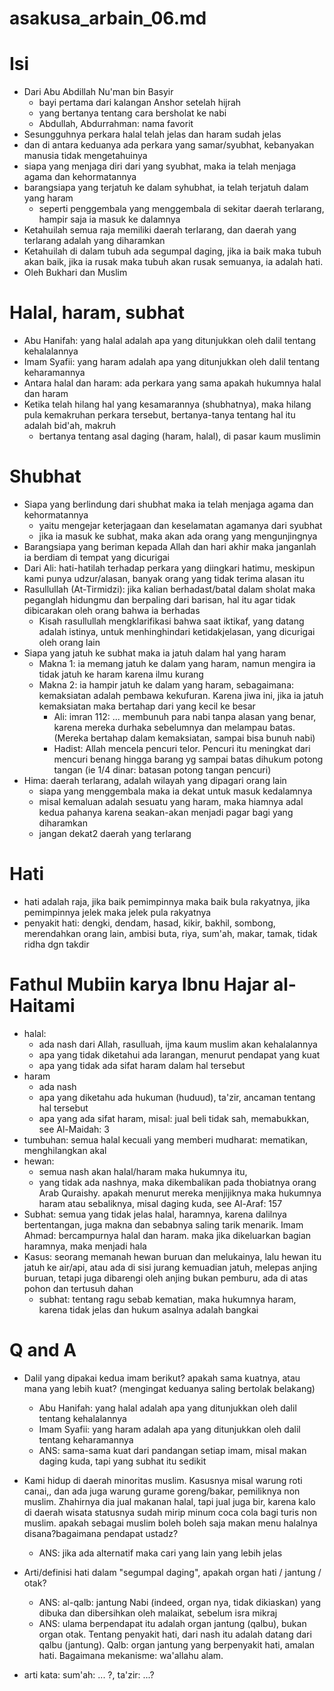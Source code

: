 # asakusa_arbain_06.md

# Isi
* Dari Abu Abdillah Nu'man bin Basyir
  * bayi pertama dari kalangan Anshor setelah hijrah
  * yang bertanya tentang cara bersholat ke nabi
  * Abdullah, Abdurrahman: nama favorit
* Sesungguhnya perkara halal telah jelas dan haram sudah jelas
* dan di antara keduanya ada perkara yang samar/syubhat, kebanyakan manusia
  tidak mengetahuinya
* siapa yang menjaga diri dari yang syubhat, maka ia telah menjaga agama dan kehormatannya
* barangsiapa yang terjatuh ke dalam syhubhat, ia telah terjatuh dalam yang haram
  * seperti penggembala yang menggembala di sekitar daerah terlarang, hampir saja ia
   masuk ke dalamnya
* Ketahuilah semua raja memiliki daerah terlarang, dan daerah yang terlarang adalah 
  yang diharamkan
* Ketahuilah di dalam tubuh ada segumpal daging, jika ia baik maka tubuh akan baik,
  jika ia rusak maka tubuh akan rusak semuanya, ia adalah hati.
* Oleh Bukhari dan Muslim

# Halal, haram, subhat
* Abu Hanifah: yang halal adalah apa yang ditunjukkan oleh dalil tentang kehalalannya
* Imam Syafii: yang haram adalah apa yang ditunjukkan oleh dalil tentang keharamannya
* Antara halal dan haram: ada perkara yang sama apakah hukumnya halal dan haram
* Ketika telah hilang hal yang kesamarannya (shubhatnya), maka hilang pula kemakruhan perkara tersebut,
  bertanya-tanya tentang hal itu adalah bid'ah, makruh
  * bertanya tentang asal daging (haram, halal), di pasar kaum muslimin
 
# Shubhat
* Siapa yang berlindung dari shubhat maka ia telah menjaga agama dan kehormatannya
  * yaitu mengejar keterjagaan dan keselamatan agamanya dari syubhat
  * jika ia masuk ke subhat, maka akan ada orang yang mengunjingnya
* Barangsiapa yang beriman kepada Allah dan hari akhir maka janganlah ia berdiam di 
  tempat yang dicurigai
* Dari Ali: hati-hatilah terhadap perkara yang diingkari hatimu, meskipun kami
  punya udzur/alasan, banyak orang yang tidak terima alasan itu
* Rasullullah (At-Tirmidzi): 
  jika kalian berhadast/batal dalam sholat maka peganglah hidungmu dan 
  berpaling dari barisan, hal itu agar tidak dibicarakan oleh orang bahwa ia berhadas
  * Kisah rasullullah mengklarifikasi bahwa saat iktikaf, yang datang adalah istinya,
    untuk menhinghindari ketidakjelasan, yang dicurigai oleh orang lain
* Siapa yang jatuh ke subhat maka ia jatuh dalam hal yang haram
  * Makna 1: ia memang jatuh ke dalam yang haram, 
    namun mengira ia tidak jatuh ke haram karena ilmu kurang
  * Makna 2: ia hampir jatuh ke dalam yang haram, sebagaimana: 
    kemaksiatan adalah pembawa kekufuran.
    Karena jiwa ini, jika ia jatuh kemaksiatan maka bertahap dari yang kecil ke besar
    * Ali: imran 112: ... membunuh para nabi tanpa alasan yang benar,
      karena mereka durhaka sebelumnya dan melampau batas.
      (Mereka bertahap dalam kemaksiatan, sampai bisa bunuh nabi)  
    * Hadist: Allah mencela pencuri telor.
      Pencuri itu meningkat dari mencuri benang hingga barang yg sampai batas dihukum
      potong tangan (ie 1/4 dinar: batasan potong tangan pencuri)    
* Hima: daerah terlarang, adalah wilayah yang dipagari orang lain
  * siapa yang menggembala maka ia dekat untuk masuk kedalamnya
  * misal kemaluan adalah sesuatu yang haram, maka hiamnya adal kedua pahanya 
    karena seakan-akan menjadi pagar bagi yang diharamkan
  * jangan dekat2 daerah yang terlarang
  
# Hati
* hati adalah raja, jika baik pemimpinnya maka baik bula rakyatnya,
  jika pemimpinnya jelek maka jelek pula rakyatnya
* penyakit hati: dengki, dendam, hasad, kikir, bakhil, sombong, 
  merendahkan orang lain, ambisi buta, riya, sum'ah, makar, tamak, 
  tidak ridha dgn takdir

# Fathul Mubiin karya Ibnu Hajar al-Haitami
* halal:
  * ada nash dari Allah, rasulluah, ijma kaum muslim akan kehalalannya
  * apa yang tidak diketahui ada larangan, menurut pendapat yang kuat
  * apa yang tidak ada sifat haram dalam hal tersebut
* haram
  * ada nash
  * apa yang diketahu ada hukuman (huduud), ta'zir, ancaman tentang hal tersebut
  * apa yang ada sifat haram,
    misal: jual beli tidak sah, memabukkan, see Al-Maidah: 3
* tumbuhan: semua halal kecuali yang memberi mudharat: mematikan, menghilangkan akal
* hewan: 
  * semua nash akan halal/haram maka hukumnya itu,
  * yang tidak ada nashnya, maka dikembalikan pada thobiatnya orang Arab Quraishy.
    apakah menurut mereka menjijiknya maka hukumnya haram atau sebaliknya,
    misal daging kuda,
    see Al-Araf: 157
* Subhat:
  semua yang tidak jelas halal, haramnya, karena dalilnya bertentangan, juga
  makna dan sebabnya saling tarik menarik.
  Imam Ahmad: bercampurnya halal dan haram. maka jika dikeluarkan bagian haramnya, 
  maka menjadi hala
* Kasus: seorang memanah hewan buruan dan melukainya, lalu hewan itu
  jatuh ke air/api, atau ada di sisi jurang kemuadian jatuh,
  melepas anjing buruan, tetapi juga dibarengi oleh anjing bukan pemburu,
  ada di atas pohon dan tertusuh dahan
  * subhat: tentang ragu sebab kematian, maka hukumnya haram, karena tidak jelas
    dan hukum asalnya adalah bangkai
  
# Q and A
* Dalil yang dipakai kedua imam berikut? apakah sama kuatnya, atau mana yang lebih
  kuat? (mengingat keduanya saling bertolak belakang)
  * Abu Hanifah: yang halal adalah apa yang ditunjukkan oleh dalil tentang kehalalannya
  * Imam Syafii: yang haram adalah apa yang ditunjukkan oleh dalil tentang keharamannya
  * ANS: sama-sama kuat dari pandangan setiap imam, misal makan daging kuda,
  tapi yang subhat itu sedikit
* Kami hidup di daerah minoritas muslim. Kasusnya misal warung roti canai,, dan ada juga warung gurame goreng/bakar, pemiliknya non muslim. Zhahirnya dia jual makanan halal, tapi jual juga bir, karena kalo di daerah wisata statusnya sudah mirip minum coca cola bagi turis non muslim. apakah sebagai muslim boleh boleh saja makan menu halalnya disana?bagaimana pendapat ustadz?
  * ANS: jika ada alternatif maka cari yang lain yang lebih jelas
* Arti/definisi hati dalam "segumpal daging", apakah organ hati / jantung / otak?
  * ANS: al-qalb: jantung Nabi (indeed, organ nya, tidak dikiaskan) 
    yang dibuka dan dibersihkan oleh malaikat, sebelum isra mikraj
  * ANS: ulama berpendapat itu adalah organ jantung (qalbu), bukan organ otak.
    Tentang penyakit hati, dari nash itu adalah datang dari qalbu (jantung).
    Qalb: organ jantung yang berpenyakit hati, amalan hati. 
    Bagaimana mekanisme: wa'allahu alam.
  
* arti kata: sum'ah: ... ?, ta'zir: ...?
